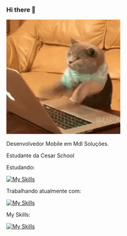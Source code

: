 ### Hi there 👋
![](https://github.com/denysleo/denysleo/blob/main/68747470733a2f2f6d656469612e67697068792e636f6d2f6d656469612f4c6d4e77724268656a6b4b394546503530342f67697068792e676966.gif)

Desenvolvedor Mobile em Mdl Soluções.

Estudante da Cesar School

Estudando:

[![My Skills](https://skillicons.dev/icons?i=react,nodejs,docker)](https://skillicons.dev)

Trabalhando atualmente com:

[![My Skills](https://skills.thijs.gg/icons?i=react,nodejs)](https://skills.thijs.gg)

My Skills:

[![My Skills](https://skills.thijs.gg/icons?i=js,html,css,java,c#)](https://skills.thijs.gg)

